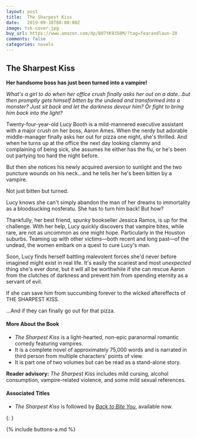 ```yaml
---
layout: post
title:  The Sharpest Kiss
date:   2019-09-30T00:00:00Z
image: tsk-cover.jpg
buy_url: https://www.amazon.com/dp/B07YK9358M/?tag=fearandlaun-20
comments: false
categories: novels
---
```


## The Sharpest Kiss

**Her handsome boss has just been turned into a vampire!**

*What's a girl to do when her office crush finally asks her out on a date...but then promptly gets himself bitten by the undead and transformed into a monster? Just sit back and let the darkness devour him? Or fight to bring him back into the light?*

Twenty-four-year-old Lucy Booth is a mild-mannered executive assistant with a major crush on her boss, Aaron Ames. When the nerdy but adorable middle-manager finally asks her out for pizza one night, she's thrilled. And when he turns up at the office the next day looking clammy and complaining of being sick, she assumes he either has the flu, or he's been out partying too hard the night before.

But then she notices his newly acquired aversion to sunlight and the two puncture wounds on his neck...and he tells her he's been bitten by a vampire.

Not just bitten but turned.

Lucy knows she can't simply abandon the man of her dreams to immortality as a bloodsucking nosferatu. She has to turn him back! But how?

Thankfully, her best friend, spunky bookseller Jessica Ramos, is up for the challenge. With her help, Lucy quickly discovers that vampire bites, while rare, are not as uncommon as one might hope. Particularly in the Houston suburbs. Teaming up with other victims—both recent and long past—of the undead, the women embark on a quest to cure Lucy's man.

Soon, Lucy finds herself battling malevolent forces she'd never before imagined might exist in real life. It's easily the scariest and most *unexpected* thing she's ever done, but it will all be worthwhile if she can rescue Aaron from the clutches of darkness and prevent him from spending eternity as a servant of evil.

If she can save him from succumbing forever to the wicked aftereffects of THE SHARPEST KISS.

...And if they can finally go out for that pizza.

#### More About the Book

- *The Sharpest Kiss* is a light-hearted, non-epic paranormal romantic comedy featuring vampires.
- It is a complete novel of approximately 75,000 words and is narrated in third person from multiple characters' points of view.
- It is part one of two volumes but can be read as a stand-alone story.

**Reader advisory:**  *The Sharpest Kiss* includes mild cursing, alcohol consumption, vampire-related violence, and some mild sexual references.

#### Associated Titles

- *The Sharpest Kiss* is followed by [*Back to Bite You*][btby], available now.

{: }

<!--{% include giveaway.html %}-->

{% include buttons-a.md %}

[excerpt]:/novels/the-sharpest-kiss/excerpt/
[buy]:https://www.amazon.com/dp/B07YK9358M/?tag=fearandlaun-20
[goodreads]:https://www.goodreads.com/book/show/48328046-the-sharpest-kiss
[btby]:/novels/back-to-bite-you/
[connected]:/connected/the-sharpest-kiss/
